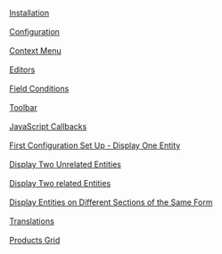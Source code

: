 <p><a href="https://github.com/mehrgithub/dcrmeg/blob/master/docs/Installation.md">Installation</a><br><br>
<a href="https://github.com/mehrgithub/dcrmeg/blob/master/docs/Configuration%20Page.md">Configuration</a><br><br>
<a href="https://github.com/mehrgithub/dcrmeg/blob/master/docs/Context%20Menu.md">Context Menu</a><br><br>
<a href="https://github.com/mehrgithub/dcrmeg/blob/master/docs/Editors.md">Editors</a><br><br>
<a href="https://github.com/mehrgithub/dcrmeg/blob/master/docs/Field%20Conditions.md">Field Conditions</a><br><br>
<a href="https://github.com/mehrgithub/dcrmeg/blob/master/docs/Toolbar.md">Toolbar</a><br><br>
<a href="https://github.com/mehrgithub/dcrmeg/blob/master/docs/JavaScript%20Callbacks.md">JavaScript Callbacks</a><br><br>
<a href="https://github.com/mehrgithub/dcrmeg/blob/master/docs/First%20Configuration%20Set%20Up%20-%20Display%20One%20Entity.md">First Configuration Set Up - Display One Entity</a><br><br>
<a href="https://github.com/mehrgithub/dcrmeg/blob/master/docs/Display%20Two%20Unrelated%20Entities.md">Display Two Unrelated Entities</a><br><br>
<a href="https://github.com/mehrgithub/dcrmeg/blob/master/docs/Display%20Two%20related%20Entities.md">Display Two related Entities</a><br><br>
<a href="https://github.com/mehrgithub/dcrmeg/blob/master/docs/Display%20Entities%20on%20Different%20Sections%20of%20the%20Same%20Form.md">Display Entities on Different Sections of the Same Form</a><br><br>
<a href="https://github.com/mehrgithub/dcrmeg/blob/master/docs/Translations.md">Translations</a><br><br>
<a href="https://github.com/mehrgithub/dcrmeg/blob/master/docs/Products%20Grid.md">Products Grid</a><br><br></p>
